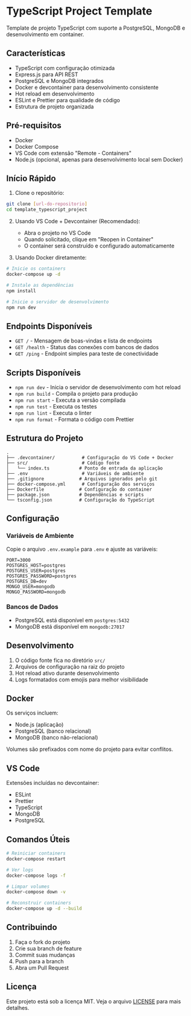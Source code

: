# TypeScript Project Template

Template de projeto TypeScript com suporte a PostgreSQL, MongoDB e desenvolvimento em container.

## Características

- TypeScript com configuração otimizada
- Express.js para API REST
- PostgreSQL e MongoDB integrados
- Docker e devcontainer para desenvolvimento consistente
- Hot reload em desenvolvimento
- ESLint e Prettier para qualidade de código
- Estrutura de projeto organizada

## Pré-requisitos

- Docker
- Docker Compose
- VS Code com extensão "Remote - Containers"
- Node.js (opcional, apenas para desenvolvimento local sem Docker)

## Início Rápido

1. Clone o repositório:
```bash
git clone [url-do-repositorio]
cd template_typescript_project
```

2. Usando VS Code + Devcontainer (Recomendado):
   - Abra o projeto no VS Code
   - Quando solicitado, clique em "Reopen in Container"
   - O container será construído e configurado automaticamente

3. Usando Docker diretamente:
```bash
# Inicie os containers
docker-compose up -d

# Instale as dependências
npm install

# Inicie o servidor de desenvolvimento
npm run dev
```

## Endpoints Disponíveis

- `GET /` - Mensagem de boas-vindas e lista de endpoints
- `GET /health` - Status das conexões com bancos de dados
- `GET /ping` - Endpoint simples para teste de conectividade

## Scripts Disponíveis

- `npm run dev` - Inicia o servidor de desenvolvimento com hot reload
- `npm run build` - Compila o projeto para produção
- `npm run start` - Executa a versão compilada
- `npm run test` - Executa os testes
- `npm run lint` - Executa o linter
- `npm run format` - Formata o código com Prettier

## Estrutura do Projeto

```
.
├── .devcontainer/          # Configuração do VS Code + Docker
├── src/                    # Código fonte
│   └── index.ts           # Ponto de entrada da aplicação
├── .env                    # Variáveis de ambiente
├── .gitignore             # Arquivos ignorados pelo git
├── docker-compose.yml      # Configuração dos serviços
├── Dockerfile             # Configuração do container
├── package.json           # Dependências e scripts
└── tsconfig.json          # Configuração do TypeScript
```

## Configuração

### Variáveis de Ambiente

Copie o arquivo `.env.example` para `.env` e ajuste as variáveis:

```env
PORT=3000
POSTGRES_HOST=postgres
POSTGRES_USER=postgres
POSTGRES_PASSWORD=postgres
POSTGRES_DB=dev
MONGO_USER=mongodb
MONGO_PASSWORD=mongodb
```

### Bancos de Dados

- PostgreSQL está disponível em `postgres:5432`
- MongoDB está disponível em `mongodb:27017`

## Desenvolvimento

1. O código fonte fica no diretório `src/`
2. Arquivos de configuração na raiz do projeto
3. Hot reload ativo durante desenvolvimento
4. Logs formatados com emojis para melhor visibilidade

## Docker

Os serviços incluem:
- Node.js (aplicação)
- PostgreSQL (banco relacional)
- MongoDB (banco não-relacional)

Volumes são prefixados com nome do projeto para evitar conflitos.

## VS Code

Extensões incluídas no devcontainer:
- ESLint
- Prettier
- TypeScript
- MongoDB
- PostgreSQL

## Comandos Úteis

```bash
# Reiniciar containers
docker-compose restart

# Ver logs
docker-compose logs -f

# Limpar volumes
docker-compose down -v

# Reconstruir containers
docker-compose up -d --build
```

## Contribuindo

1. Faça o fork do projeto
2. Crie sua branch de feature
3. Commit suas mudanças
4. Push para a branch
5. Abra um Pull Request

## Licença

Este projeto está sob a licença MIT. Veja o arquivo [LICENSE](LICENSE) para mais detalhes.
